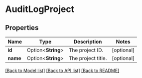 # AuditLogProject

## Properties

Name | Type | Description | Notes
------------ | ------------- | ------------- | -------------
**id** | Option<**String**> | The project ID. | [optional]
**name** | Option<**String**> | The project title. | [optional]

[[Back to Model list]](../README.md#documentation-for-models) [[Back to API list]](../README.md#documentation-for-api-endpoints) [[Back to README]](../README.md)


